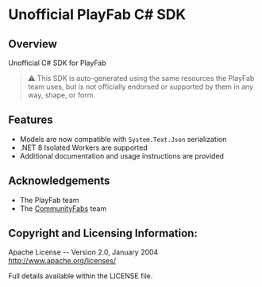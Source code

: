 ﻿# Unofficial PlayFab C# SDK

## Overview

Unofficial C# SDK for PlayFab

> ⚠️ This SDK is auto-generated using the same resources the PlayFab team uses, but is not officially endorsed or supported by them in any way, shape, or form.

## Features

- Models are now compatible with `System.Text.Json` serialization
- .NET 8 Isolated Workers are supported
- Additional documentation and usage instructions are provided

## Acknowledgements

- The PlayFab team
- The [CommunityFabs](https://github.com/community-fabs) team

## Copyright and Licensing Information:

Apache License --
Version 2.0, January 2004
http://www.apache.org/licenses/

Full details available within the LICENSE file.